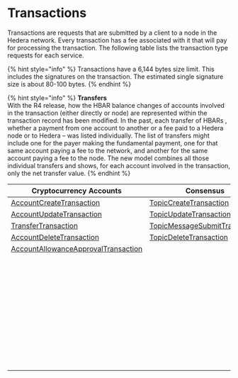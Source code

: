 # Transactions

Transactions are requests that are submitted by a client to a node in the Hedera network. Every transaction has a fee associated with it that will pay for processing the transaction. The following table lists the transaction type requests for each service.

{% hint style="info" %}
Transactions have a 6,144 bytes size limit. This includes the signatures on the transaction. The estimated single signature size is about 80-100 bytes.
{% endhint %}

{% hint style="info" %}
**Transfers**\
With the R4 release, how the HBAR balance changes of accounts involved in the transaction (either directly or node) are represented within the transaction record has been modified. In the past, each transfer of HBARs , whether a payment from one account to another or a fee paid to a Hedera node or to Hedera – was listed individually. The list of transfers might include one for the payer making the fundamental payment, one for that same account paying a fee to the network, and another for the same account paying a fee to the node. The new model combines all those individual transfers and shows, for each account involved in the transaction, only the net transfer value.
{% endhint %}

| Cryptocurrency Accounts                                                                     | Consensus                                                                            | Tokens                                                                                         | File Service                                                            | Smart Contracts                                                                       |
| ------------------------------------------------------------------------------------------- | ------------------------------------------------------------------------------------ | ---------------------------------------------------------------------------------------------- | ----------------------------------------------------------------------- | ------------------------------------------------------------------------------------- |
| [AccountCreateTransaction](../../../sdks/cryptocurrency/create-an-account.md)               | [TopicCreateTransaction](../../../sdks/consensus-service/create-a-topic.md)          | [TokenCreateTransaction](../../../sdks/token-service/define-a-token.md)                        | [FileCreateTransaction](../../../sdks/file-service/create-a-file.md)    | [ContractCreateTransaction](../../../sdks/smart-contracts/create-a-smart-contract.md) |
| [AccountUpdateTransaction](../../../sdks/cryptocurrency/update-an-account.md)               | [TopicUpdateTransaction](../../../sdks/consensus-service/update-a-topic.md)          | [TokenUpdateTransaction](../../../sdks/token-service/update-a-token.md)                        | [FileAppendTransaction](../../../sdks/file-service/append-to-a-file.md) | [ContractUpdateTransaction](../../../sdks/smart-contracts/update-a-smart-contract.md) |
| [TransferTransaction](../../../sdks/cryptocurrency/transfer-cryptocurrency.md)              | [TopicMessageSubmitTransaction](../../../sdks/consensus-service/submit-a-message.md) | [TokenDeleteTransaction](../../../sdks/token-service/delete-a-token.md)                        | [FileUpdateTransaction](../../../sdks/file-service/update-a-file.md)    | [ContractDeleteTransaction](../../../sdks/smart-contracts/delete-a-smart-contract.md) |
| [AccountDeleteTransaction](../../../sdks/cryptocurrency/delete-an-account.md)               | [TopicDeleteTransaction](../../../sdks/consensus-service/delete-a-topic.md)          | [TokenAssociateTransaction](../../../sdks/token-service/associate-tokens-to-an-account.md)     | [FileDeleteTransaction](../../../sdks/file-service/delete-a-file.md)    | [EthereumTransaction](../../../sdks/smart-contracts/ethereum-transaction.md)          |
| [AccountAllowanceApprovalTransaction](../../../sdks/cryptocurrency/approve-an-allowance.md) |                                                                                      | [TokenDissociateTransaction](../../../sdks/token-service/dissociate-tokens-from-an-account.md) |                                                                         |                                                                                       |
|                                                                                             |                                                                                      | [TokenMintTransaction](../../../sdks/token-service/mint-a-token.md)                            |                                                                         |                                                                                       |
|                                                                                             |                                                                                      | [TokenBurnTransaction](../../../sdks/token-service/burn-a-token.md)                            |                                                                         |                                                                                       |
|                                                                                             |                                                                                      | [TokenFreezeTransaction](../../../sdks/token-service/freeze-an-account.md)                     |                                                                         |                                                                                       |
|                                                                                             |                                                                                      | [TokenFeeScheduleUpdateTransaction](../../../sdks/token-service/update-a-fee-schedule.md)      |                                                                         |                                                                                       |
|                                                                                             |                                                                                      | [TokenUnfreezeTransaction](../../../sdks/token-service/unfreeze-an-account.md)                 |                                                                         |                                                                                       |
|                                                                                             |                                                                                      | [TokenGrantKycTransaction](../../../sdks/token-service/enable-kyc-account-flag.md)             |                                                                         |                                                                                       |
|                                                                                             |                                                                                      | [TokenRevokeKycTransaction](../../../sdks/token-service/disable-kyc-account-flag.md)           |                                                                         |                                                                                       |
|                                                                                             |                                                                                      | [TokenPauseTransaction](../../../sdks/token-service/pause-a-token.md)                          |                                                                         |                                                                                       |
|                                                                                             |                                                                                      | [TokenUnpauseTransaction](../../../sdks/token-service/unpause-a-token.md)                      |                                                                         |                                                                                       |
|                                                                                             |                                                                                      | [TokenWipeTransaction](../../../sdks/token-service/wipe-a-token.md)                            |                                                                         |                                                                                       |
